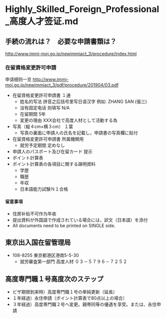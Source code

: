 # Highly_Skilled_Foreign_Professional_高度人才签证.md

## 手続の流れは？　必要な申請書類は？

<http://www.immi-moj.go.jp/newimmiact_3/procedure/index.html>

### 在留資格変更許可申請

申请细则一览 <http://www.immi-moj.go.jp/newimmiact_3/pdf/procedure/201904/03.pdf>

- 在留資格変更許可申請書 １通
  - 姓名的写法 拼音之后括号里写日语汉字 例如: ZHANG SAN (張三)
  - 没有固定电话 则填写 N/A
  - 在留期間 5年
  - 変更の理由 XXX会社で高度人材として活動する為
- 写真（縦４cm×横３cm） １葉 
  - 写真の裏面に申請人の氏名を記載し，申請書の写真欄に貼付
- 在留資格変更許可申請書 所属機関用
  - 就労予定期間 定めなし
- 申請人のパスポート及び在留カード 提示 
- ポイント計算表
- ポイント計算表の各項目に関する疎明資料
  - 学歴
  - 職歴
  - 年収
  - 日本語能力試験Ｎ１合格

#### 留意事項

- 住房补贴不可作为年收
- 提出資料が外国語で作成されている場合には，訳文（日本語）を添付
- All documents need to be printed on SINGLE side.

## 東京出入国在留管理局

- 108-8255 東京都港区港南5-5-30
  - 就労審査第一部門 高度人材  ０３－５７９６－７２５２

## 高度専門職１号高度次のステップ

- ビザ期限到来時）高度専門職１号の単純更新（延長）
- １年経過）永住申請（ポイント計算表で80点以上の場合）
- ３年経過）高度専門職２号へ変更。親帯同等の優遇を享受。または、永住申請

